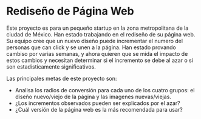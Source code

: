 # Rediseño de Página Web 

Este proyecto es para un pequeño startup en la zona metropolitana de la ciudad de México. Han estado trabajando en el rediseño de su página web. Su equipo cree que un nuevo diseño puede incrementar el numero del personas que can click y se unen a la página. Han estado provando cambiso por varias semanas, y ahora quieren que se mida el impacto de estos cambios y necesitan determinar si el incremento se debe al azar o si son estadisticamente significativos.

Las principales metas de este proyecto son:

- Analisa los radios de conversión para cada uno de los cuatro grupos: el diseño nuevo/viejo de la página y las imagenes nuevas/viejas.
- ¿Los incrementos observados pueden ser explicados por el azar?
- ¿Cuál versión de la página web es la más recomendada para usar?
